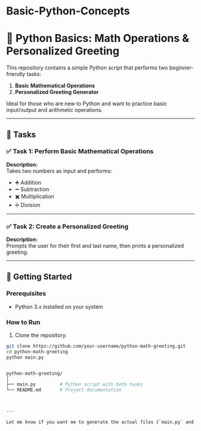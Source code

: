 # Basic-Python-Concepts
# 🧮 Python Basics: Math Operations & Personalized Greeting

This repository contains a simple Python script that performs two beginner-friendly tasks:

1. **Basic Mathematical Operations**
2. **Personalized Greeting Generator**

Ideal for those who are new to Python and want to practice basic input/output and arithmetic operations.

---

## 📌 Tasks

### ✅ Task 1: Perform Basic Mathematical Operations

**Description:**  
Takes two numbers as input and performs:

- ➕ Addition  
- ➖ Subtraction  
- ✖️ Multiplication  
- ➗ Division


---

### ✅ Task 2: Create a Personalized Greeting

**Description:**  
Prompts the user for their first and last name, then prints a personalized greeting.


---

## 🚀 Getting Started

### Prerequisites

- Python 3.x installed on your system

### How to Run

1. Clone the repository:
```bash
git clone https://github.com/your-username/python-math-greeting.git
cd python-math-greeting
python main.py


python-math-greeting/
│
├── main.py         # Python script with both tasks
└── README.md       # Project documentation



---

Let me know if you want me to generate the actual files (`main.py` and `README.md`) for download or push to GitHub.


